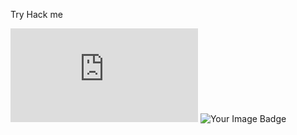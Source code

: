 Try Hack me 
<iframe src="https://tryhackme.com/api/v2/badges/public-profile?userPublicId=5387203" style='border:none;'></iframe>
<img src="https://tryhackme-badges.s3.amazonaws.com/SnigdhaDeb.png" alt="Your Image Badge" />
